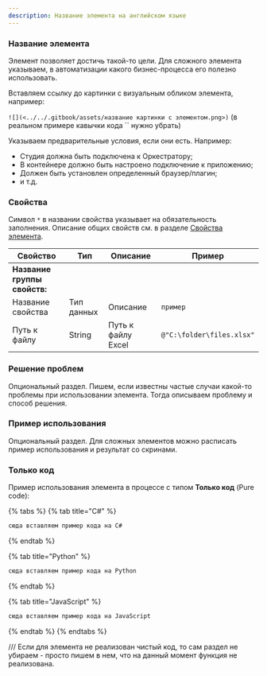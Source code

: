 ```yaml
---
description: Название элемента на английском языке
---
```


### Название элемента

Элемент позволяет достичь такой-то цели. Для сложного элемента указываем, в автоматизации какого бизнес-процесса его полезно использовать. 

Вставляем ссылку до картинки с визуальным обликом элемента, например:   

`![](<../../.gitbook/assets/название картинки с элементом.png>)`  (в реальном примере кавычки кода `` нужно убрать)


Указываем предварительные условия, если они есть. Например:
* Студия должна быть подключена к Оркестратору;
* В контейнере должно быть настроено подключение к приложению;
* Должен быть установлен определенный браузер/плагин;
* и т.д.

### Свойства
Символ `*` в названии свойства указывает на обязательность заполнения. Описание общих свойств см. в разделе [Свойства элемента](https://docs.primo-rpa.ru/primo-rpa/primo-studio/process/elements#svoistva-elementa).

| Свойство     | Тип    | Описание                                  | Пример          |
| ------------ | ------ | ----------------------------------------- | --------------- |
| **Название группы свойств:** | | | |
| Название свойства | Тип данных | Описание | `пример` |
| Путь к файлу      | String | Путь к файлу Excel | `@"C:\folder\files.xlsx"` |

### Решение проблем
Опциональный раздел. Пишем, если известны частые случаи какой-то проблемы при использовании элемента. Тогда описываем проблему и способ решения.

### Пример использования
Опциональный раздел. Для сложных элементов можно расписать пример использования и результат со скринами.

### Только код
Пример использования элемента в процессе с типом **Только код** (Pure code):

{% tabs %}
{% tab title="C#" %}
```csharp
сюда вставляем пример кода на C#
```
{% endtab %}

{% tab title="Python" %}
```python
сюда вставляем пример кода на Python
```
{% endtab %}

{% tab title="JavaScript" %}
```javascript
сюда вставляем пример кода на JavaScript
```
{% endtab %}
{% endtabs %}


/// Если для элемента не реализован чистый код, то сам раздел не убираем - просто пишем в нем, что на данный момент функция не реализована.
